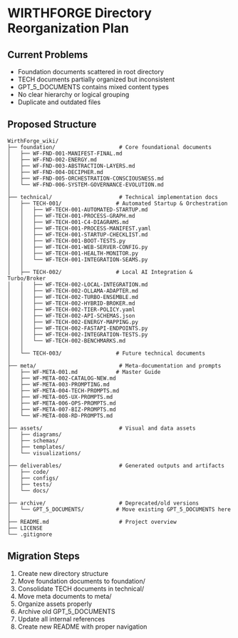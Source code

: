 # WIRTHFORGE Directory Reorganization Plan

## Current Problems
- Foundation documents scattered in root directory
- TECH documents partially organized but inconsistent
- GPT_5_DOCUMENTS contains mixed content types
- No clear hierarchy or logical grouping
- Duplicate and outdated files

## Proposed Structure

```
WirthForge_wiki/
├── foundation/                    # Core foundational documents
│   ├── WF-FND-001-MANIFEST-FINAL.md
│   ├── WF-FND-002-ENERGY.md
│   ├── WF-FND-003-ABSTRACTION-LAYERS.md
│   ├── WF-FND-004-DECIPHER.md
│   ├── WF-FND-005-ORCHESTRATION-CONSCIOUSNESS.md
│   └── WF-FND-006-SYSTEM-GOVERNANCE-EVOLUTION.md
│
├── technical/                     # Technical implementation docs
│   ├── TECH-001/                 # Automated Startup & Orchestration
│   │   ├── WF-TECH-001-AUTOMATED-STARTUP.md
│   │   ├── WF-TECH-001-PROCESS-GRAPH.md
│   │   ├── WF-TECH-001-C4-DIAGRAMS.md
│   │   ├── WF-TECH-001-PROCESS-MANIFEST.yaml
│   │   ├── WF-TECH-001-STARTUP-CHECKLIST.md
│   │   ├── WF-TECH-001-BOOT-TESTS.py
│   │   ├── WF-TECH-001-WEB-SERVER-CONFIG.py
│   │   ├── WF-TECH-001-HEALTH-MONITOR.py
│   │   └── WF-TECH-001-INTEGRATION-SEAMS.py
│   │
│   ├── TECH-002/                 # Local AI Integration & Turbo/Broker
│   │   ├── WF-TECH-002-LOCAL-INTEGRATION.md
│   │   ├── WF-TECH-002-OLLAMA-ADAPTER.md
│   │   ├── WF-TECH-002-TURBO-ENSEMBLE.md
│   │   ├── WF-TECH-002-HYBRID-BROKER.md
│   │   ├── WF-TECH-002-TIER-POLICY.yaml
│   │   ├── WF-TECH-002-API-SCHEMAS.json
│   │   ├── WF-TECH-002-ENERGY-MAPPING.py
│   │   ├── WF-TECH-002-FASTAPI-ENDPOINTS.py
│   │   ├── WF-TECH-002-INTEGRATION-TESTS.py
│   │   └── WF-TECH-002-BENCHMARKS.md
│   │
│   └── TECH-003/                 # Future technical documents
│
├── meta/                          # Meta-documentation and prompts
│   ├── WF-META-001.md            # Master Guide
│   ├── WF-META-002-CATALOG-NEW.md
│   ├── WF-META-003-PROMPTING.md
│   ├── WF-META-004-TECH-PROMPTS.md
│   ├── WF-META-005-UX-PROMPTS.md
│   ├── WF-META-006-OPS-PROMPTS.md
│   ├── WF-META-007-BIZ-PROMPTS.md
│   └── WF-META-008-RD-PROMPTS.md
│
├── assets/                        # Visual and data assets
│   ├── diagrams/
│   ├── schemas/
│   ├── templates/
│   └── visualizations/
│
├── deliverables/                  # Generated outputs and artifacts
│   ├── code/
│   ├── configs/
│   ├── tests/
│   └── docs/
│
├── archive/                       # Deprecated/old versions
│   └── GPT_5_DOCUMENTS/          # Move existing GPT_5_DOCUMENTS here
│
├── README.md                      # Project overview
├── LICENSE
└── .gitignore
```

## Migration Steps
1. Create new directory structure
2. Move foundation documents to foundation/
3. Consolidate TECH documents in technical/
4. Move meta documents to meta/
5. Organize assets properly
6. Archive old GPT_5_DOCUMENTS
7. Update all internal references
8. Create new README with proper navigation
